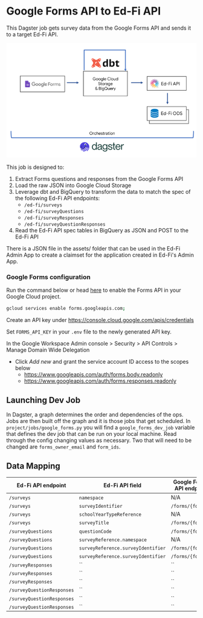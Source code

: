 # Google Forms API to Ed-Fi API

This Dagster job gets survey data from the Google Forms API and sends it to a target Ed-Fi API.

![Google Forms to Ed-Fi](/assets/google_forms_etl.png)

This job is designed to:

1. Extract Forms questions and responses from the Google Forms API
2. Load the raw JSON into Google Cloud Storage
3. Leverage dbt and BigQuery to transform the data to match the spec of the following Ed-Fi API endpoints:
    * `/ed-fi/surveys`
    * `/ed-fi/surveyQuestions`
    * `/ed-fi/surveyResponses`
    * `/ed-fi/surveyQuestionResponses`
4. Read the Ed-Fi API spec tables in BigQuery as JSON and POST to the Ed-Fi API

There is a JSON file in the assets/ folder that can be used in the Ed-Fi Admin App to create a claimset for the application created in Ed-Fi's Admin App.


### Google Forms configuration
Run the command below or head [here](https://console.cloud.google.com/apis/api/forms.googleapis.com/overview) to enable the Forms API in your Google Cloud project.

```bash
gcloud services enable forms.googleapis.com;
```

Create an API key under https://console.cloud.google.com/apis/credentials

Set `FORMS_API_KEY` in your `.env` file to the newly generated API key.

In the Google Workspace Admin console > Security > API Controls > Manage Domain Wide Delegation
* Click *Add new* and grant the service account ID access to the scopes below
    * https://www.googleapis.com/auth/forms.body.readonly
    * https://www.googleapis.com/auth/forms.responses.readonly


## Launching Dev Job
In Dagster, a graph determines the order and dependencies of the ops. Jobs are then built off the graph and it is those jobs that get scheduled. In `project/jobs/google_forms.py` you will find a `google_forms_dev_job` variable that defines the dev job that can be run on your local machine. Read through the config changing values as necessary. Two that will need to be changed are `forms_owner_email` and `form_ids`.


## Data Mapping

| Ed-Fi API endpoint       | Ed-Fi API field              | Google Forms API endpoint | Google Forms API field                                  |
| ------------------------ | ---------------------------- | --------------------------|-------------------------------------------------------- |
| `/surveys`               | `namespace`                  | N/A                       | *uri://forms.google.com*                                |
| `/surveys`               | `surveyIdentifier`           | `/forms/{formId}`         | `formId`                                                |
| `/surveys`               | `schoolYearTypeReference`    | N/A                       | *2022*                                                  |
| `/surveys`               | `surveyTitle`                | `/forms/{formId}`         | `info.documentTitle`                                    |
| `/surveyQuestions`               | `questionCode`                                    | `/forms/{formId}`         | `questionId`           |
| `/surveyQuestions`               | `surveyReference.namespace`                       | N/A         | *uri://forms.google.com*             |
| `/surveyQuestions`               | `surveyReference.surveyIdentifier`                | `/forms/{formId}`         | `formId`               |
| `/surveyQuestions`               | `surveyReference.surveyIdentifier`                | `/forms/{formId}`         | `formId`               |
| `/surveyResponses`               | ``                | ``         | ``                                    |
| `/surveyResponses`               | ``                | ``         | ``                                    |
| `/surveyResponses`               | ``                | ``         | ``                                    |
| `/surveyQuestionResponses`               | ``                | ``         | ``                                    |
| `/surveyQuestionResponses`               | ``                | ``         | ``                                    |
| `/surveyQuestionResponses`               | ``                | ``         | ``                                    |
